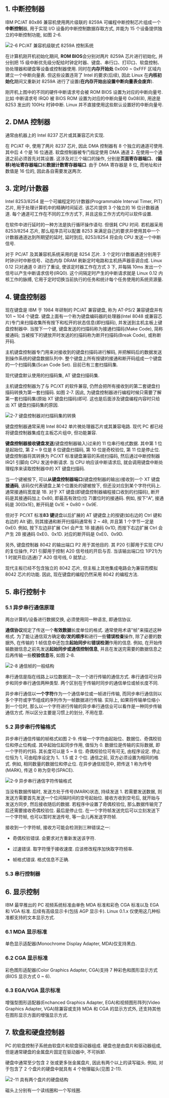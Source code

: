 ## 1. 中断控制器

IBM PC/AT 80x86 兼容机使用两片级联的 8259A 可编程中断控制芯片组成一个**中断控制**器, 用于实现 I/O 设备的中断控制数据存取方式, 并能为 15 个设备提供独立的中断控制功能, 如图 2-6.


![2-6 PC/AT 兼容机级联式 8259A 控制系统](images/5.png)

在计算机刚开机初始化期间, **ROM BIOS**会分别对两片 8259A 芯片进行初始化, 并分别把 15 级中断优先级分配给时钟定时器、键盘、串行口、打印口、软盘控制、协处理器和硬盘等设备或控制器使用. 同时在**内存开始处** 0x000 ~ 0xFFF 区域内建立一个中断向量表. 但这些设置违背了 Intel 的要求(后续), 因此 Linux 在**内核初始化**期间又重新对 8259A 进行了设置(**在内存开始出设置中断向量表会废弃**).

刚开机上图中的不同的硬件中断请求号会被 ROM BIOS 设置为对应的中断向量号. 比如 中断请求号 IRQ0 被 BIOS ROM 设置为对应的中断向量号 0x08(8), 用途是 8253 发出的 100Hz 时钟中断. Linux 并不直接使用这些默认设置好的中断向量号.

## 2. DMA 控制器

通常由机器上的 Intel 8237 芯片或其兼容芯片实现.

在 PC/AT 中, 使用了两片 8237 芯片, 因此 DMA 控制器有 8 个独立的通道可使用. 其中后 4 个是 16 位通道. 软盘控制器被专门指定使用 DMA 通道 2. 在使用一个通道之前必须首先对其设置. 这涉及对三个端口的操作, 分别是**页面寄存器端口**、**(偏移)地址寄存器端口**和**数据计数寄存器端口**. 由于 DMA 寄存器是 8 位, 而地址和计数值是 16 位的, 因此各自需要发送两次.

## 3. 定时/计数器

Intel 8253/8254 是一个可编程定时/计数器(Programmable Interval Timer, PIT)芯片, 用于处理计算机中的精确时间延迟. 该芯片提供 3 个独立的 16 位计数器通道. 每个通道可工作在不同的工作方式下, 并且这些工作方式均可以软件设置.

在软件中进行延时的一种方法是执行循环操作语句. 但很耗 CPU 时间. 若机器采用 8253/8254 芯片, 那么程序员可以配置 8253 来满足自己的要求并使用其中一个计数器通道达到所期望的延时, 延时到后, 8253/8254 将会向 CPU 发送一个中断信号.

对于 PC/AT 及其兼容机系统采用的是 8254 芯片. 3 个定时/计数器通道分别用于时钟计时中断信号、动态内存 DRAM 刷新定时电路和主机扬声器音调合成. Linux 0.12 只对通道 0 进行了重设, 使该定时器工作在方式 3 下, 并每隔 10ms 发出一个信号以产生中断请求信号(IRQ0). 这个间隔定时产生的中断请求就是 Linux 0.12 内核工作的脉搏, 它用于定时切换当前执行的任务和统计每个任务使用的系统资源量.

## 4. 键盘控制器

现在键盘是 IBM 于 1984 年研制的 PC/AT 兼容键盘, 称为 AT-PS/2 兼容键盘并有 101 ~ 104 个键盘. 键盘上面有一个称为键盘编码器的处理器(Intel 8048 或兼容芯片)专门来扫描收集所有按下和松开的状态信息(即扫描码), 并发送到主机主板上键盘控制器中. 当按下一个键, 键盘发送的扫描码称为接通扫描码(Make Code), 简称接通码; 当被按下的键放开时发送的扫描码称为断开扫描码(Break Code), 或称断开码.

主机键盘控制器专门用来对接收到的键盘扫描码进行解码, 并把解码后的数据发送到操作系统的键盘数据队列中. 整个键盘上所有按键的接通和断开码组成一个键盘的一个扫描码集(Scan Code Set). 目前已有三套扫描码集.

现代键盘默认使用的扫描码集, AT 键盘扫描码集.

主机键盘控制器为了与 PC/XT 的软件兼容, 仍然会把所有接收到的第二套键盘扫描码转换为第一套扫描码. 如图 2-7. 因此, 为键盘控制器进行编程时候只需要了解第一套扫描码集(原始 XT 键盘扫描码)即可. 这也是后面涉及键盘编程内容时只给出 XT 键盘扫描码集的原因.

![2-7 键盘控制器对扫描码集的转换](images/6.png)

键盘控制器通常采用 Intel 8042 单片微处理器芯片或其兼容电路. 现代 PC 都已经将键盘控制器集成在主板芯片组中, 但功能兼容.

**键盘控制器接收键盘发送**(键盘控制器输入)过来的 11 位串行格式数据. 其中第 1 位是起始位, 第 2 ~ 9 位是 8 位键盘扫描码, 第 10 位是奇校验位, 第 11 位是停止位. 键盘控制器将其转换为 PC/XT 标准键盘兼容的系统扫描码, 然后通过中断控制器 IRQ1 引脚向 CPU 发送中断请求. 当 CPU 响应该中断请求后, 就会调用键盘中断处理程序来读取控制器中的 XT 键盘扫描码.

当一个键被按下, 可以**从键盘控制器端口**(键盘控制器的输出)接收到一个 XT 键盘**接通码**, 该码仅代表键盘上某个位置处的键被按下, 但还没对应到某个字符代码上. 通常接通码宽度是 1B. 对于 XT 键盘(即键盘控制器编程接口收到的扫描码), 断开码是其接通码加上 0x80, 即最高有效位(位 7)置位时的接通码. 例如, 按下"A", 接通码是 30(0x1E), 断开码是 0x1E + 0x80 = 0x9E.

但对于 PC/XT 标准**83 键**键盘以后扩展的 AT 键键盘上的按键(如右边的 Ctrl 键和右边的 Alt 键), 则其接通和断开扫描码通常有 2 ~ 4B, 并且第 1 个字节一定是 0xE0. 例如, 按下左边非扩展 Ctrl 会产生 1B 接通码 0x1D, 而按下右边扩展 Ctrl 会产生 2B 接通码 0xE0、0x1D. 对应的断开码是 0xE0、0x9D.

另外, 键盘控制器 8042 的输出端口 P2 用于其他目的. 其 P20 引脚用于实现 CPU 的复位操作, P21 引脚用于控制 A20 信号线的开启与否. 当该输出端口位 1(P21)为 1 时就开启(选通)了 A20 信号线, 0 就禁止.

现代主板已经不包含独立的 8042 芯片, 但主板上其他集成电路会为兼容而模拟 8042 芯片的功能. 因此, 现在键盘的编程仍然采用 8042 的编程方法.

## 5. 串行控制卡

### 5.1 异步串行通信原理

两台计算机/设备进行数据交换, 必须使用同一种语言, 即通信协议.

**通信协议**规定了传送一个**有效数据**长度单位的格式. 通常使用术语"帧"来描述这种格式. 为了能让通信双方确定**收/发的顺序**和进行一些**错误检查**操作, 除了必要的数据外, 在传输的 1 帧信息中还包含**起始同步**和**错误检测**作用的信息. 例如, 在开始传输数据信息之前先发送**起始同步或通信控制信息**, 并且在发送完需要的数据信息之后再传输一些**校验信息**等, 如图 2-8.

![2-8 通信帧的一般结构](images/7.png)

串行通信是指在线路上以位数据流一次一个进行传输的通信方式. 串行通信可分异步和同步串行通信两种类型. 两个区别在于传输时同步的通信单位或帧长度不同.

异步串行通信以**一个字符**作为一个通信单位或一帧进行传输, 而同步串行通信则以多个字符或字节组成的序列作为一帧数据进行传输. 实际上, 如果将传输单位缩小到一个位时, 那么以一个字符进行传输的异步串行通信业可以看作是一种同步传输通信方式. 所以区分主要是习惯上的划分, 不用在意.

### 5.2 异步串行传输格式

异步串行通信传输的帧格式如图 2-9. 传输一个字符由起始位、数据位、奇偶校验位和停止位构成. 其中起始位起同步作用, 值恒为 0. 数据位是传输的实际数据, 即一个字符的代码. 其长度可以是 5 ~ 8 位. 奇偶校验位可有可无, 由程序设定. 停止位恒为 1, 可由程序设定为 1、1.5 或 2 个位. 通信之前, 双方必须设置为相同的格式. 例如, 相同数量的数据位和停止位. 在异步通信规范中, 把传送 1 称为传号(MARK), 传送 0 称为空号(SPACE).

![2-9 异步串行通信字符传输格式](images/8.png)

当没有数据传输时, 发送方处于传号(MARK)状态, 持续发送 1. 若需要发送数据, 则发送方需要首先发送一个位间隔时间的空号起始位. 接收方收到空号后, 就开始与发送方同步, 然后接收随后的数据. 若程序中设置了奇偶校验位, 那么数据传输完了后还需要接收奇偶校验位. 最后是停止位. 在一个字符帧发送完后可以立刻发送下一个字符帧, 也可以暂时发送传号, 等一会儿再发送字符帧.

接收到一个字符帧, 接收方可能会检测到三种错误之一:

- 奇偶校验错误. 会要求对方重新发送该字符.

- 过速错误. 取字符慢于接收速度. 应该修改程序加快取字符频率.

- 帧格式错误. 格式信息不正确.

### 5.3 串行控制器

## 6. 显示控制

IBM 最早推出的 PC 视频系统标准由单色 MDA 标准和彩色 CGA 标准以及 EGA 和 VGA 标准. 后续有高级显示卡(包括 AGP 显示卡). Linux 0.1.x 仅使用这几种标准都支持的文本显示方式.

### 6.1 MDA 显示标准

单色显示适配器(Monochrome Display Adapter, MDA)仅支持黑白.

### 6.2 CGA 显示标准

彩色图形适配器(Color Graphics Adapter, CGA)支持 7 种彩色和图形显示方式(BIOS 显示方式 0 ~ 6).

### 6.3 EGA/VGA 显示标准

增强型图形适配器(Enchanced Graphics Adapter, EGA)和视频图形阵列(Video Graphics Adapter,  VGA)除兼容或支持 MDA 和 CGA 的显示方式外, 还支持其他在图形显示方面的增强显示方式.

## 7. 软盘和硬盘控制器

PC 的软盘控制子系统由软盘片和软盘驱动器组成. 硬盘也是由盘片和驱动器组成, 但是通常硬盘的金属盘片固定在驱动器中, 不可拆卸.

硬盘中通常至少包含 2 张或更多张金属盘片, 因此有两个以上的读写磁头. 例如, 对于包含了 2 个盘片的硬盘中就具有 4 个物理磁头(见图 2-11).

![2-11 具有两个盘片的硬盘结构](images/9.png)

磁头上分别有一个读线圈和一个写线圈.